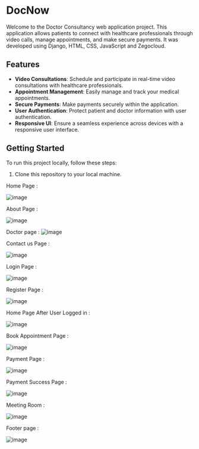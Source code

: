 # DocNow

Welcome to the Doctor Consultancy web application project. This application allows patients to connect with healthcare professionals through video calls, manage appointments, and make secure payments. It was developed using Django, HTML, CSS, JavaScript and Zegocloud.

## Features

- **Video Consultations**: Schedule and participate in real-time video consultations with healthcare professionals.
- **Appointment Management**: Easily manage and track your medical appointments.
- **Secure Payments**: Make payments securely within the application.
- **User Authentication**: Protect patient and doctor information with user authentication.
- **Responsive UI**: Ensure a seamless experience across devices with a responsive user interface.

## Getting Started

To run this project locally, follow these steps:

1. Clone this repository to your local machine.



Home Page :

![image](https://github.com/kartavya512/DocNow/assets/102538285/c8c672e9-f8e7-4202-a548-b57669454bac)

About Page :

![image](https://github.com/kartavya512/DocNow/assets/102538285/45614405-6de4-4637-8c65-f1617d3e1a93)

Doctor page :
![image](https://github.com/kartavya512/DocNow/assets/102538285/201346e8-74eb-415b-981c-c916ad635c70)

Contact us Page :

![image](https://github.com/kartavya512/DocNow/assets/102538285/833107cc-84b1-42a6-980c-be7e0a07093a)

Login Page :

![image](https://github.com/kartavya512/DocNow/assets/102538285/025deaa8-5c1b-4977-a999-a4b0585f9ecb)

Register Page :

![image](https://github.com/kartavya512/DocNow/assets/102538285/4872a1d6-4098-4cb7-aeb5-840edef3a2ee)

Home Page After User Logged in :

![image](https://github.com/kartavya512/DocNow/assets/102538285/74776f9b-642a-4ef3-806c-ff8c9f749482)

Book Appointment Page :

![image](https://github.com/kartavya512/DocNow/assets/102538285/c38840c3-76c9-4527-b8cc-d369ab4e9dd8)

Payment Page :

![image](https://github.com/kartavya512/DocNow/assets/102538285/e3e04735-fb0d-449b-8aa1-086953d80053)

Payment Success Page :

![image](https://github.com/kartavya512/DocNow/assets/102538285/b39dc86d-34c3-41c9-b1e6-ac21a4de9974)

Meeting Room : 

![image](https://github.com/kartavya512/DocNow/assets/102538285/a8128a58-a877-498e-9db1-221067a5f8d4)

Footer page :

![image](https://github.com/kartavya512/DocNow/assets/102538285/d500a7b1-d92e-4e12-828b-2a45986d7c3c)








